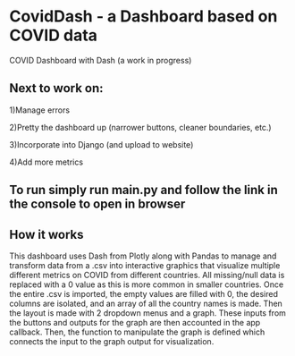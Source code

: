 # CovidDash - a Dashboard based on COVID data
COVID Dashboard with Dash (a work in progress)

## Next to work on:

1)Manage errors

2)Pretty the dashboard up (narrower buttons, cleaner boundaries, etc.)

3)Incorporate into Django (and upload to website)

4)Add more metrics

## To run simply run main.py and follow the link in the console to open in browser

## How it works
This dashboard uses Dash from Plotly along with Pandas to manage and transform data from a .csv into interactive graphics that visualize multiple different metrics on COVID from different countries. All missing/null data is replaced with a 0 value as this is more common in smaller countries.
Once the entire .csv is imported, the empty values are filled with 0, the desired columns are isolated, and an array of all the country names is made. Then the layout is made with 2 dropdown menus and a graph. These inputs from the buttons and outputs for the graph are then accounted in the app callback. Then, the function to manipulate the graph is defined which connects the input to the graph output for visualization.
